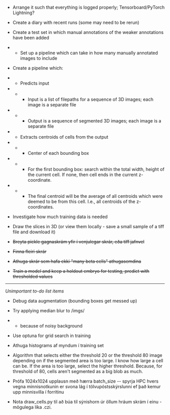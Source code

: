 



- Arrange it such that everything is logged properly; Tensorboard/PyTorch Lightning?

- Create a diary with recent runs (some may need to be rerun)

- Create a test set in which manual annotations of the weaker annotations have been added

- - Set up a pipeline which can take in how many manually annotated images to include

- Create a pipeline which:
- - Predicts input
- - - Input is a list of filepaths for a sequence of 3D images; each image is a separate file
- - - Output is a sequence of segmented 3D images; each image is a separate file
- - Extracts centroids of cells from the output
- - - Center of each bounding box
- - - For the first bounding box: search within the total width, height of the current cell. If none, then cell ends in the current z-coordinate.
- - - The final centroid will be the average of all centroids which were deemed to be from this cell. I.e., all centroids of the z-coordinates.

- Investigate how much training data is needed


- Draw the slices in 3D (or view them locally - save a small sample of a tiff file and download it)

- ~~Breyta pickle gagnaskrám yfir í venjulegar skrár, eða tiff jafnvel~~
- ~~Finna fleiri skrár~~
- ~~Athuga skrár sem hafa ekki "many beta cells" athugasemdina~~

- ~~Train a model and keep a holdout embryo for testing, predict with thresholded values~~

- - - 

*Unimportant to-do list items*

- Debug data augmentation (bounding boxes get messed up)

- Try applying median blur to /imgs/
- - because of noisy background

- Use optuna for grid search in training

- Athuga histograms af myndum í training set

- Algorithm that selects either the threshold 20 or the threshold 80 image depending on if the segmented area is too large. I know how large a cell can be. If the area is too large, select the higher threshold. Because, for threshold of 80, cells aren't segmented as a big blob as much.

- Prófa 1024x1024 upplausn með hærra batch_size -- spyrja HPC hvers vegna minnisnotkunin er svona lág í tölvupóstsskýrslunni ef það kemur upp minnisvilla í forritinu

- Nota draw_cells.py til að búa til sýnishorn úr öllum hráum skrám í einu - mögulega líka .czi.





